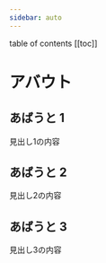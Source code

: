 ```yaml
---
sidebar: auto
---
```

table of contents
[[toc]]

# アバウト

## あばうと 1

見出し1の内容

## あばうと 2

見出し2の内容

## あばうと 3

見出し3の内容
